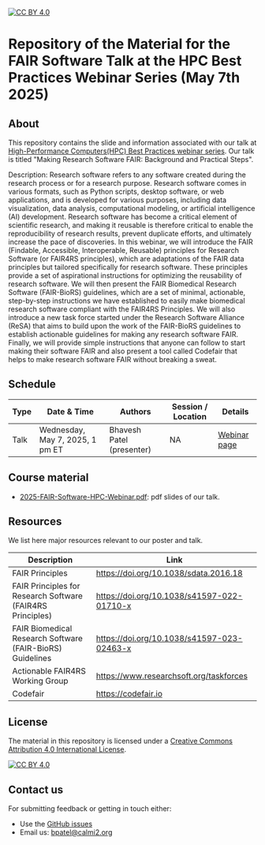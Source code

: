 [![CC BY 4.0][cc-by-shield]][cc-by]


[cc-by]: http://creativecommons.org/licenses/by/4.0/
[cc-by-shield]: https://img.shields.io/badge/License-CC%20BY%204.0-lightgrey.svg
[cc-by-image]: https://i.creativecommons.org/l/by/4.0/88x31.png

# Repository of the Material for the FAIR Software Talk at the HPC Best Practices Webinar Series (May 7th 2025)

## About

This repository contains the slide and information associated with our talk at [High-Performance Computers(HPC) Best Practices webinar series](https://ideas-productivity.org/resources/series/hpc-best-practices-webinars). Our talk is titled "Making Research Software FAIR: Background and Practical Steps".

Description: Research software refers to any software created during the research process or for a research purpose. Research software comes in various formats, such as Python scripts, desktop software, or web applications, and is developed for various purposes, including data visualization, data analysis, computational modeling, or artificial intelligence (AI) development. Research software has become a critical element of scientific research, and making it reusable is therefore critical to enable the reproducibility of research results, prevent duplicate efforts, and ultimately increase the pace of discoveries. In this webinar, we will introduce the FAIR (Findable, Accessible, Interoperable, Reusable) principles for Research Software (or FAIR4RS principles), which are adaptations of the FAIR data principles but tailored specifically for research software. These principles provide a set of aspirational instructions for optimizing the reusability of research software. We will then present the FAIR Biomedical Research Software (FAIR-BioRS) guidelines, which are a set of minimal, actionable, step-by-step instructions we have established to easily make biomedical research software compliant with the FAIR4RS Principles. We will also introduce a new task force started under the Research Software Alliance (ReSA) that aims to build upon the work of the FAIR-BioRS guidelines to establish actionable guidelines for making any research software FAIR. Finally, we will provide simple instructions that anyone can follow to start making their software FAIR and also present a tool called Codefair that helps to make research software FAIR without breaking a sweat.


## Schedule

| Type            | Date & Time             | Authors                          | Session / Location                                              | Details |
| --------------- | -----------------|--------------------------------- |------------------------------------------------------ |------------------- |
| Talk          |  Wednesday, May 7, 2025, 1 pm ET | Bhavesh Patel (presenter) | NA  |[Webinar page](https://ideas-productivity.org/events/hpcbp-090-fair-software) |


## Course material

- [2025-FAIR-Software-HPC-Webinar.pdf](2025-FAIR-Software-HPC-Webinar.pdf): pdf slides of our talk.

## Resources

We list here major resources relevant to our poster and talk.

| Description                                         | Link                                                              |
| --------------------------------------------------  | ----------------------------------------------------------------- |
| FAIR Principles                        | https://doi.org/10.1038/sdata.2016.18 |
| FAIR Principles for Research Software (FAIR4RS Principles)                      | https://doi.org/10.1038/s41597-022-01710-x |
| FAIR Biomedical Research Software (FAIR-BioRS) Guidelines                          | https://doi.org/10.1038/s41597-023-02463-x |
| Actionable FAIR4RS Working Group                        | https://www.researchsoft.org/taskforces |
| Codefair                        | https://codefair.io |

## License
The material in this repository is licensed under a
[Creative Commons Attribution 4.0 International License][cc-by].

[![CC BY 4.0][cc-by-image]][cc-by]

## Contact us
For submitting feedback or getting in touch either:
- Use the [GitHub issues](https://github.com/fairdataihub/FAIR-Software-HPC-Webinar/issues) 
- Email us: bpatel@calmi2.org

